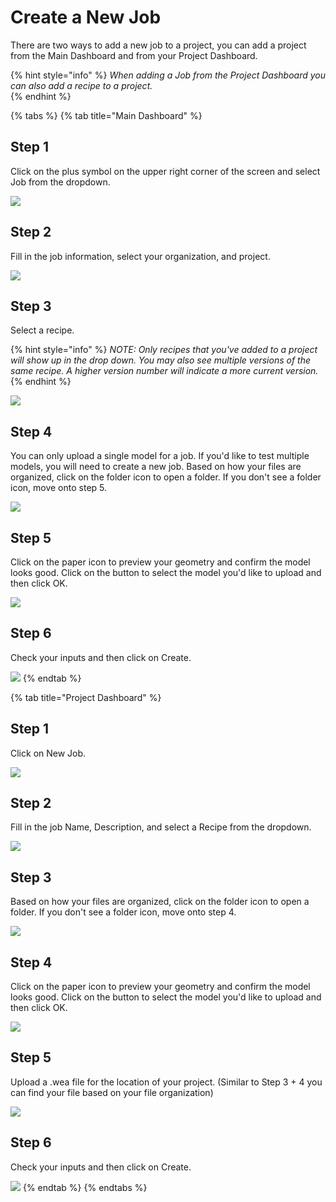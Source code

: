 # Create a New Job

There are two ways to add a new job to a project, you can add a project from the Main Dashboard and from your Project Dashboard. 

{% hint style="info" %}
_When adding a Job from the Project Dashboard  you can also add a recipe to a project._  
{% endhint %}

{% tabs %}
{% tab title="Main Dashboard" %}
## Step 1

Click on the plus symbol on the upper right corner of the screen and select Job from the dropdown.

![](../../.gitbook/assets/image%20%2811%29.png)

## Step 2

Fill in the job information, select your organization, and project.  

![](../../.gitbook/assets/image%20%285%29.png)

## Step 3

Select a recipe. 

{% hint style="info" %}
_NOTE: Only recipes that you've added to a project will show up in the drop down. You may also see multiple versions of the same recipe. A higher version number will indicate a more current version._
{% endhint %}

![](../../.gitbook/assets/image%20%2817%29.png)

## Step 4

You can only upload a single model for a job. If you'd like to test multiple models, you will need to create a new job. Based on how your files are organized, click on the folder icon to open a folder. If you don't see a folder icon, move onto step 5. 

![](../../.gitbook/assets/image%20%2825%29.png)

## Step 5

Click on the paper icon to preview your geometry and confirm the model looks good. Click on the button to select the model you'd like to upload and then click OK. 

![](../../.gitbook/assets/image%20%2819%29.png)

##  Step 6

Check your inputs and then click on Create. 

![](../../.gitbook/assets/image%20%2824%29.png)
{% endtab %}

{% tab title="Project Dashboard" %}
## Step 1

Click on New Job.

![](../../.gitbook/assets/image%20%2829%29%20%282%29.png)

## Step 2

Fill in the job Name, Description, and select a Recipe from the dropdown.  

![](../../.gitbook/assets/image%20%2838%29.png)

## Step 3

Based on how your files are organized, click on the folder icon to open a folder. If you don't see a folder icon, move onto step 4. 

![](../../.gitbook/assets/image%20%2837%29.png)

## Step 4

Click on the paper icon to preview your geometry and confirm the model looks good. Click on the button to select the model you'd like to upload and then click OK.

![](../../.gitbook/assets/image%20%2836%29%20%281%29.png)

## Step 5

Upload a .wea file for the location of your project. \(Similar to Step 3 + 4 you can find your file based on your file organization\)

![](../../.gitbook/assets/image%20%2846%29.png)

##  Step 6

Check your inputs and then click on Create. 

![](../../.gitbook/assets/image%20%2831%29.png)
{% endtab %}
{% endtabs %}

